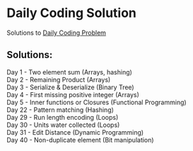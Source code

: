 # Daily Coding Solution 
Solutions to [Daily Coding Problem](https://dailycodingproblem.com)  
## Solutions:
Day 1 - Two element sum (Arrays, hashing)  
Day 2 - Remaining Product (Arrays)  
Day 3 - Serialize & Deserialize (Binary Tree)  
Day 4 - First missing positive integer (Arrays)  
Day 5 - Inner functions or Closures (Functional Programming)  
Day 22 - Pattern matching (Hashing)  
Day 29 - Run length encoding (Loops)  
Day 30 - Units water collected (Loops)  
Day 31 - Edit Distance (Dynamic Programming)  
Day 40 - Non-duplicate element (Bit manipulation)  